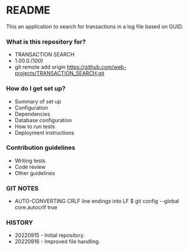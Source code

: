 # README #

This an application to search for transactions in a log file based on GUID.

### What is this repository for? ###

* TRANSACTION SEARCH
* 1.00.0.(100)
* git remote add origin https://github.com/web-projects/TRANSACTION_SEARCH.git

### How do I get set up? ###

* Summary of set up
* Configuration
* Dependencies
* Database configuration
* How to run tests
* Deployment instructions

### Contribution guidelines ###

* Writing tests
* Code review
* Other guidelines

### GIT NOTES ###

*  AUTO-CONVERTING CRLF line endings into LF
   $ git config --global core.autocrlf true
   
### HISTORY ###

* 20220915 - Initial repository.
* 20220916 - Improved file handling.
